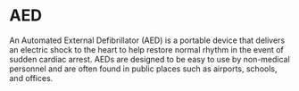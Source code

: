 # AED
An Automated External Defibrillator (AED) is a portable device that delivers an electric shock to the heart to help restore normal rhythm in the event of sudden cardiac arrest. AEDs are designed to be easy to use by non-medical personnel and are often found in public places such as airports, schools, and offices.
